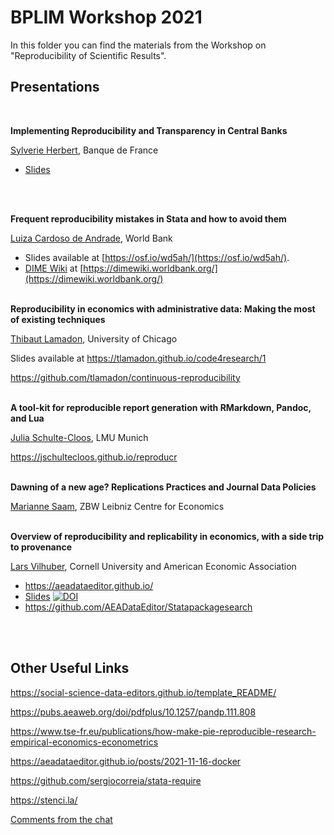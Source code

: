 # BPLIM Workshop 2021

In this folder you can find the materials from the Workshop on "Reproducibility of Scientific Results".


## Presentations

<br/>

**Implementing Reproducibility and Transparency in Central Banks**

[Sylverie Herbert](https://sylverieherbert.github.io/), Banque de France

- [Slides](https://github.com/larsvilhuber/Workshops/blob/master/BPLIM2021/Sylverie_Herbert_Slides.pdf)

<br/><br/>

**Frequent reproducibility mistakes in Stata and how to avoid them**

[Luiza Cardoso de Andrade](https://luizaandrade.github.io/), World Bank

- Slides available at [https://osf.io/wd5ah/](https://osf.io/wd5ah/).
- [DIME Wiki](https://dimewiki.worldbank.org/) at [https://dimewiki.worldbank.org/](https://dimewiki.worldbank.org/)
<br/><br/>

**Reproducibility in economics with administrative data: Making the most of existing techniques**

[Thibaut Lamadon](https://www.lamadon.com/), University of Chicago

Slides available at https://tlamadon.github.io/code4research/1

https://github.com/tlamadon/continuous-reproducibility<br/><br/>

**A tool-kit for reproducible report generation with RMarkdown, Pandoc, and Lua** 

[Julia Schulte-Cloos](https://jschultecloos.github.io/), LMU Munich

https://jschultecloos.github.io/reproducr<br/><br/>

**Dawning of a new age? Replications Practices and Journal Data Policies**

[Marianne Saam](https://www.zbw.eu/en/marianne-saam), ZBW Leibniz Centre for Economics<br/><br/>

**Overview of reproducibility and replicability in economics, with a side trip to provenance**

[Lars Vilhuber](https://www.vilhuber.com/lars/), Cornell University and American Economic Association

- https://aeadataeditor.github.io/
- [Slides](https://doi.org/10.5281/zenodo.5786464) [![DOI](https://zenodo.org/badge/DOI/10.5281/zenodo.5786464.svg)](https://doi.org/10.5281/zenodo.5786464)
- https://github.com/AEADataEditor/Statapackagesearch

<br/><br/>


## Other Useful Links


https://social-science-data-editors.github.io/template_README/

https://pubs.aeaweb.org/doi/pdfplus/10.1257/pandp.111.808

https://www.tse-fr.eu/publications/how-make-pie-reproducible-research-empirical-economics-econometrics

https://aeadataeditor.github.io/posts/2021-11-16-docker

https://github.com/sergiocorreia/stata-require

https://stenci.la/

[Comments from the chat](https://docs.google.com/document/d/1hugEO5BZqkKADt_ZnXqXgQ_89H1vzbQV6H9o129huSo/edit?usp=sharing)



